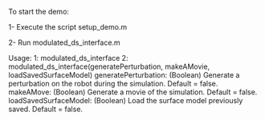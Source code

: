 To start the demo:

1- Execute the script setup_demo.m

2- Run modulated_ds_interface.m

   Usage: 1: modulated_ds_interface
          2: modulated_ds_interface(generatePerturbation, makeAMovie, loadSavedSurfaceModel)
          generatePerturbation: (Boolean) Generate a perturbation on the robot during the
                                          simulation. Default = false.
          makeAMove: (Boolean) Generate a movie of the simulation. Default = false.
          loadSavedSurfaceModel: (Boolean) Load the surface model previously saved.
                                 Default = false.
